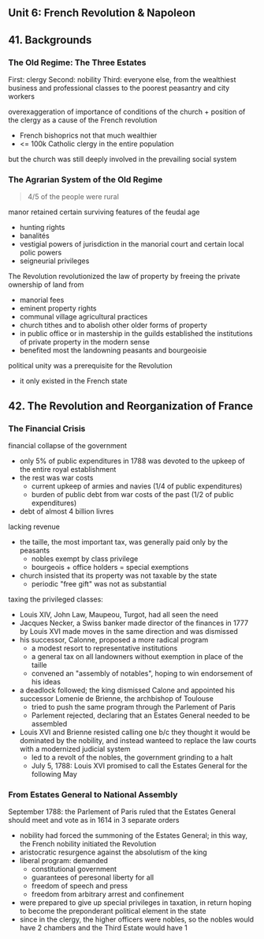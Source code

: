 ## Unit 6: French Revolution & Napoleon

## 41. Backgrounds

### The Old Regime: The Three Estates

First: clergy
Second: nobility
Third: everyone else, from the wealthiest business and professional classes to the poorest peasantry and city workers

overexaggeration of importance of conditions of the church + position of the clergy as a cause of the French revolution
- French bishoprics not that much wealthier
- <= 100k Catholic clergy in the entire population

but the church was still deeply involved in the prevailing social system

### The Agrarian System of the Old Regime

>4/5 of the people were rural

manor retained certain surviving features of the feudal age 
- hunting rights
- banalités
- vestigial powers of jurisdiction in the manorial court and certain local polic powers
- seigneurial privileges

The Revolution revolutionized the law of property by freeing the private ownership of land from 
- manorial fees
- eminent property rights
- communal village agricultural practices
- church tithes
and to abolish other older forms of property
- in public office or in mastership in the guilds
established the institutions of private property in the modern sense
- benefited most the landowning peasants and bourgeoisie


political unity was a prerequisite for the Revolution
- it only existed in the French state

## 42. The Revolution and Reorganization of France

### The Financial Crisis

financial collapse of the government
- only 5% of public expenditures in 1788 was devoted to the upkeep of the entire royal establishment
- the rest was war costs
	- current upkeep of armies and navies (1/4 of public expenditures)
	- burden of public debt from war costs of the past (1/2 of public expenditures)
- debt of almost 4 billion livres

lacking revenue
- the taille, the most important tax, was generally paid only by the peasants
	- nobles exempt by class privilege
	- bourgeois + office holders = special exemptions
- church insisted that its property was not taxable by the state
	- periodic "free gift" was not as substantial

taxing the privileged classes:
- Louis XIV, John Law, Maupeou, Turgot, had all seen the need
- Jacques Necker, a Swiss banker made director of the finances in 1777 by Louis XVI made moves in the same direction and was dismissed
- his successor, Calonne, proposed a more radical program
	- a modest resort to representative institutions
	- a general tax on all landowners without exemption in place of the taille
	- convened an "assembly of notables", hoping to win endorsement of his ideas
- a deadlock followed; the king dismissed Calone and appointed his successor Lomenie de Brienne, the archbishop of Toulouse
	- tried to push the same program through the Parlement of Paris
	- Parlement rejected, declaring that an Estates General needed to be assembled
- Louis XVI and Brienne resisted calling one b/c they thought it would be dominated by the nobility, and instead wanteed to replace the law courts with a modernized judicial system
	- led to a revolt of the nobles, the government grinding to a halt
	- July 5, 1788: Louis XVI promised to call the Estates General for the following May

### From Estates General to National Assembly

September 1788: the Parlement of Paris ruled that the Estates General should meet and vote as in 1614 in 3 separate orders
- nobility had forced the summoning of the Estates General; in this way, the French nobility initiated the Revolution
- aristocratic resurgence against the absolutism of the king
- liberal program: demanded
	- constitutional government
	- guarantees of peresonal liberty for all
	- freedom of speech and press
	- freedom from arbitrary arrest and confinement
- were prepared to give up special privileges in taxation, in return hoping to become the preponderant political element in the state
- since in the clergy, the higher officers were nobles, so the nobles would have 2 chambers and the Third Estate would have 1